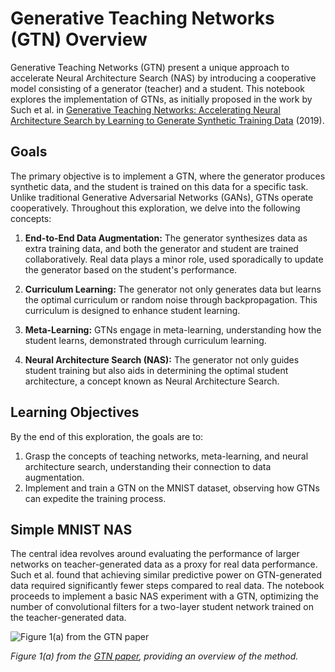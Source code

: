 # Generative Teaching Networks (GTN) Overview

Generative Teaching Networks (GTN) present a unique approach to accelerate Neural Architecture Search (NAS) by introducing a cooperative model consisting of a generator (teacher) and a student. This notebook explores the implementation of GTNs, as initially proposed in the work by Such et al. in [Generative Teaching Networks: Accelerating Neural Architecture Search by Learning to Generate Synthetic Training Data](https://arxiv.org/abs/1912.07768) (2019).

## Goals

The primary objective is to implement a GTN, where the generator produces synthetic data, and the student is trained on this data for a specific task. Unlike traditional Generative Adversarial Networks (GANs), GTNs operate cooperatively. Throughout this exploration, we delve into the following concepts:

1. **End-to-End Data Augmentation:** The generator synthesizes data as extra training data, and both the generator and student are trained collaboratively. Real data plays a minor role, used sporadically to update the generator based on the student's performance.

2. **Curriculum Learning:** The generator not only generates data but learns the optimal curriculum or random noise through backpropagation. This curriculum is designed to enhance student learning.

3. **Meta-Learning:** GTNs engage in meta-learning, understanding how the student learns, demonstrated through curriculum learning.

4. **Neural Architecture Search (NAS):** The generator not only guides student training but also aids in determining the optimal student architecture, a concept known as Neural Architecture Search.

## Learning Objectives

By the end of this exploration, the goals are to:

1. Grasp the concepts of teaching networks, meta-learning, and neural architecture search, understanding their connection to data augmentation.
2. Implement and train a GTN on the MNIST dataset, observing how GTNs can expedite the training process.

## Simple MNIST NAS

The central idea revolves around evaluating the performance of larger networks on teacher-generated data as a proxy for real data performance. Such et al. found that achieving similar predictive power on GTN-generated data required significantly fewer steps compared to real data. The notebook proceeds to implement a basic NAS experiment with a GTN, optimizing the number of convolutional filters for a two-layer student network trained on the teacher-generated data.

![Figure 1(a) from the GTN paper](https://github.com/https-deeplearning-ai/GANs-Public/blob/master/gtn_fig1.png?raw=true)

*Figure 1(a) from the [GTN paper](https://arxiv.org/pdf/1912.07768.pdf), providing an overview of the method.*